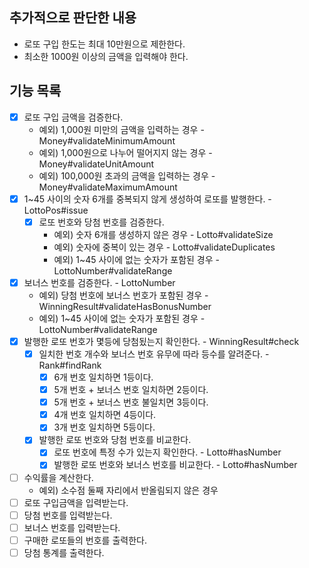 ## 추가적으로 판단한 내용
- 로또 구입 한도는 최대 10만원으로 제한한다.
- 최소한 1000원 이상의 금액을 입력해야 한다.

## 기능 목록
- [x] 로또 구입 금액을 검증한다.
  - 예외) 1,000원 미만의 금액을 입력하는 경우 - Money#validateMinimumAmount
  - 예외) 1,000원으로 나누어 떨어지지 않는 경우 - Money#validateUnitAmount
  - 예외) 100,000원 초과의 금액을 입력하는 경우 - Money#validateMaximumAmount
- [x] 1~45 사이의 숫자 6개를 중복되지 않게 생성하여 로또를 발행한다. - LottoPos#issue
  - [x] 로또 번호와 당첨 번호를 검증한다. 
    - 예외) 숫자 6개를 생성하지 않은 경우 - Lotto#validateSize
    - 예외) 숫자에 중복이 있는 경우 - Lotto#validateDuplicates
    - 예외) 1~45 사이에 없는 숫자가 포함된 경우 - LottoNumber#validateRange
- [x] 보너스 번호를 검증한다. - LottoNumber
  - 예외) 당첨 번호에 보너스 번호가 포함된 경우 - WinningResult#validateHasBonusNumber
  - 예외) 1~45 사이에 없는 숫자가 포함된 경우 - LottoNumber#validateRange
- [x] 발행한 로또 번호가 몇등에 당첨됬는지 확인한다. - WinningResult#check
  - [x] 일치한 번호 개수와 보너스 번호 유무에 따라 등수를 알려준다. - Rank#findRank
    - [x] 6개 번호 일치하면 1등이다.
    - [x] 5개 번호 + 보너스 번호 일치하면 2등이다.
    - [x] 5개 번호 + 보너스 번호 불일치면 3등이다.
    - [x] 4개 번호 일치하면 4등이다.
    - [x] 3개 번호 일치하면 5등이다.
  - [x] 발행한 로또 번호와 당첨 번호를 비교한다.
    - [x] 로또 번호에 특정 수가 있는지 확인한다. - Lotto#hasNumber
    - [x] 발행한 로또 번호와 보너스 번호를 비교한다. - Lotto#hasNumber
- [ ] 수익률을 계산한다.
  - 예외) 소수점 둘째 자리에서 반올림되지 않은 경우
- [ ] 로또 구입금액을 입력받는다.
- [ ] 당첨 번호를 입력받는다.
- [ ] 보너스 번호를 입력받는다.
- [ ] 구매한 로또들의 번호를 출력한다.
- [ ] 당첨 통계를 출력한다.